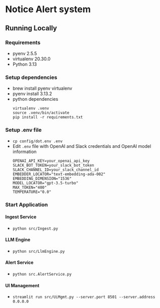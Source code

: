 # Notice Alert system

## Running Locally

### Requirements
- pyenv 2.5.5
- virtualenv 20.30.0
- Python 3.13

### Setup dependencies
- brew install pyenv virtualenv
- pyenv install 3.13.2
- python dependencies
  ```
  virtualenv .venv
  source .venv/bin/activate
  pip install -r requirements.txt
  ```

### Setup .env file
- `cp config/dot.env .env`
- Edit `.env` file with OpenAI and Slack credentials and OpenAI model information
  ```
  OPENAI_API_KEY=your_openai_api_key
  SLACK_BOT_TOKEN=your_slack_bot_token
  SLACK_CHANNEL_ID=your_slack_channel_id
  EMBEDDER_LOCATOR="text-embedding-ada-002"
  EMBEDDING_DIMENSION="1536"
  MODEL_LOCATOR="gpt-3.5-turbo"
  MAX_TOKEN="400"
  TEMPERATURE="0.0"  
  ```
  
### Start Application

#### Ingest Service
- `python src/Ingest.py`

#### LLM Engine
- `python src/LlmEngine.py`

#### Alert Service
- `python src.AlertService.py`

#### UI Management
- `streamlit run src/UiMgmt.py --server.port 8501 --server.address 0.0.0.0`